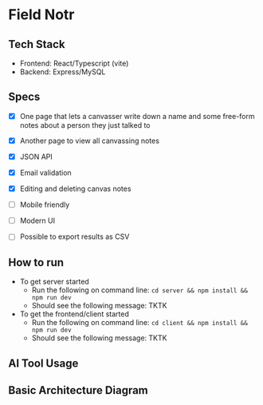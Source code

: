 # Field Notr


## Tech Stack
- Frontend: React/Typescript (vite)
- Backend: Express/MySQL

## Specs
- [x] One page that lets a canvasser write down a name and some free-form notes about a person they just talked to
- [x] Another page to view all canvassing notes
- [x] JSON API
- [x] Email validation
- [x] Editing and deleting canvas notes
- [ ] Mobile friendly
- [ ] Modern UI
- [ ] Possible to export results as CSV


## How to run
- To get server started
  - Run the following on command line: `cd server && npm install && npm run dev`
  - Should see the following message: TKTK
- To get the frontend/client started
  - Run the following on command line: `cd client && npm install && npm run dev`
  - Should see the following message: TKTK

## AI Tool Usage

## Basic Architecture Diagram


